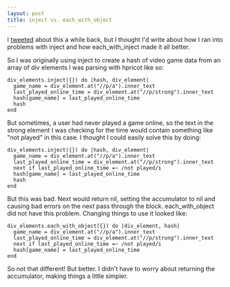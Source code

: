 ```yaml
---
layout: post
title: inject vs. each_with_object
---
```


I [tweeted](http://twitter.com/erica_now_knows/status/5323399139) about this a while back, but I thought I'd write about how I ran into problems with inject and how each_with_inject made it all better.  

So I was originally using inject to create a hash of video game data from an array of div elements I was parsing with hpricot like so:  

    div_elements.inject({}) do |hash, div_element|
      game_name = div_element.at("//p/a").inner_text
      last_played_online_time = div_element.at("//p/strong").inner_text
      hash[game_name] = last_played_online_time
      hash
    end

But sometimes, a user had never played a game online, so the text in the strong element I was checking for the time would contain something like "not played" in this case.  I thought I could easily solve this by doing:   

    div_elements.inject({}) do |hash, div_element|
      game_name = div_element.at("//p/a").inner_text
      last_played_online_time = div_element.at("//p/strong").inner_text
      next if last_played_online_time =~ /not played/i
      hash[game_name] = last_played_online_time
      hash
    end

But this was bad.  Next would return nil, setting the accumulator to nil and causing bad errors on the next pass through the block.  each_with_object did not have this problem.  Changing things to use it looked like:  

    div_elements.each_with_object({}) do |div_element, hash|
      game_name = div_element.at("//p/a").inner_text
      last_played_online_time = div_element.at("//p/strong").inner_text
      next if last_played_online_time =~ /not played/i
      hash[game_name] = last_played_online_time
    end

So not that different!  But better.  I didn't have to worry about returning the accumulator, making things a little simpler.
  